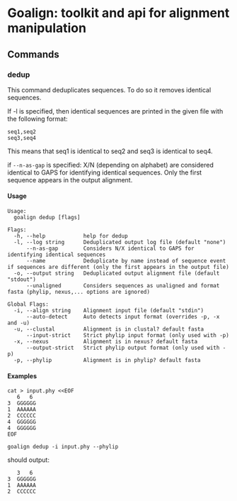 # Goalign: toolkit and api for alignment manipulation

## Commands

### dedup
This command deduplicates sequences. To do so it removes identical sequences.

If -l is specified, then identical sequences are printed in the given file
with the following format:

```
seq1,seq2
seq3,seq4
```

This means that seq1 is identical to seq2 and seq3 is identical to seq4.

if `--n-as-gap` is specified: X/N (depending on alphabet) are considered identical to GAPS for identifying identical sequences. Only the first sequence appears in the output alignment.

#### Usage
```
Usage:
  goalign dedup [flags]

Flags:
  -h, --help            help for dedup
  -l, --log string      Deduplicated output log file (default "none")
      --n-as-gap        Considers N/X identical to GAPS for identifying identical sequences
      --name            Deduplicate by name instead of sequence event if sequences are different (only the first appears in the output file)
  -o, --output string   Deduplicated output alignment file (default "stdout")
      --unaligned       Considers sequences as unaligned and format fasta (phylip, nexus,... options are ignored)

Global Flags:
  -i, --align string    Alignment input file (default "stdin")
      --auto-detect     Auto detects input format (overrides -p, -x and -u)
  -u, --clustal         Alignment is in clustal? default fasta
      --input-strict    Strict phylip input format (only used with -p)
  -x, --nexus           Alignment is in nexus? default fasta
      --output-strict   Strict phylip output format (only used with -p)
  -p, --phylip          Alignment is in phylip? default fasta
```

#### Examples

```
cat > input.phy <<EOF
   6   6
3  GGGGGG
1  AAAAAA
2  CCCCCC
4  GGGGGG
4  GGGGGG
EOF

goalign dedup -i input.phy --phylip
```

should output:
```
   3   6
3  GGGGGG
1  AAAAAA
2  CCCCCC
```
